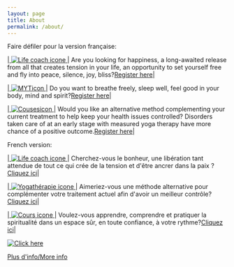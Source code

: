 ```yaml
---
layout: page
title: About
permalink: /about/
---
```

Faire défiler pour la version française:

|<a href="https://tyltonline.github.io/contact/"> ![Life coach icone](/assets/images/Lifecoach2.png "Life coach icone") </a> |  Are you looking for happiness, a long-awaited release from all that creates tension in your life, an opportunity to set yourself free and fly into peace, silence, joy, bliss?[Register here](https://tyltonline.github.io/contact/)|
  

|<a href="https://tyltonline.github.io/contact/"> ![MYTicon](/assets/images/MYTicon.png "MYTicon") </a> | Do you want to breathe freely, sleep well, feel good in your body, mind and spirit?[Register here](https://tyltonline.github.io/contact/)|

|<a href="https://tyltonline.github.io/contact/"> ![Cousesicon](assets/images/Cousesicon.png "Cousesicon") </a> | Would you like an alternative method complementing your current treatment to help keep your health issues controlled? Disorders taken care of at an early stage with measured yoga therapy have more chance of a positive outcome.[Register here](https://tyltonline.github.io/contact/)|

French version:

|<a href="https://tyltonline.github.io/contact/"> ![Life coach icone](/assets/images/Lifecoach2.png "Life coach icone") </a> |  Cherchez-vous le bonheur, une libération tant attendue de tout ce qui crée de la tension et d'être ancrer dans la paix ?[Cliquez ici](https://tyltonline.github.io/contact/)|
  

|<a href="https://tyltonline.github.io/contact/"> ![Yogathérapie icone](/assets/images/YTM2.png "Yogathérapie icone") </a> | Aimeriez-vous une méthode alternative pour complémenter votre traitement actuel afin d'avoir un meilleur contrôle?[Cliquez ici](https://tyltonline.github.io/contact/)|

|<a href="https://tyltonline.github.io/contact/"> ![Cours icone](/assets/images/cours3.png "Cours icone") </a> | Voulez-vous apprendre, comprendre et pratiquer la spiritualité dans un espace sûr, en toute confiance, à votre rythme?[Cliquez ici](https://tyltonline.github.io/contact/)|

<a href="https://tyltonline.github.io/contact/"> ![Click here](/assets/images/butterfly.png "Click here") </a>

[Plus d'info/More info](https://tyltonline.github.io/offres/)

